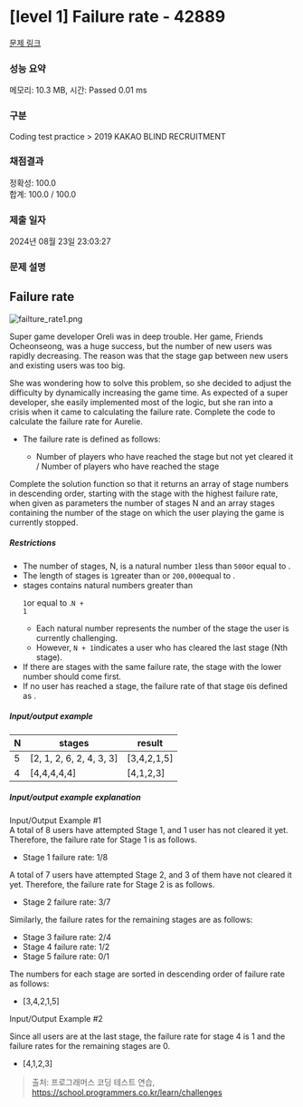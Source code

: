 # [level 1] Failure rate - 42889 

[문제 링크](https://school.programmers.co.kr/learn/courses/30/lessons/42889) 

### 성능 요약

메모리: 10.3 MB, 시간: Passed 0.01 ms

### 구분

Coding test practice > 2019 KAKAO BLIND RECRUITMENT

### 채점결과

정확성: 100.0<br/>합계: 100.0 / 100.0

### 제출 일자

2024년 08월 23일 23:03:27

### 문제 설명

<h2><font style="vertical-align: inherit;"><font style="vertical-align: inherit;">Failure rate</font></font></h2>

<p><img src="https://grepp-programmers.s3.amazonaws.com/files/production/bde471d8ac/48ddf1cc-c4ea-499d-b431-9727ee799191.png" title="" alt="failture_rate1.png"></p>

<p><font style="vertical-align: inherit;"><font style="vertical-align: inherit;">Super game developer Oreli was in deep trouble. Her game, Friends Ocheonseong, was a huge success, but the number of new users was rapidly decreasing. The reason was that the stage gap between new users and existing users was too big.</font></font></p>

<p><font style="vertical-align: inherit;"><font style="vertical-align: inherit;">She was wondering how to solve this problem, so she decided to adjust the difficulty by dynamically increasing the game time. As expected of a super developer, she easily implemented most of the logic, but she ran into a crisis when it came to calculating the failure rate. Complete the code to calculate the failure rate for Aurelie.</font></font></p>

<ul>
<li><font style="vertical-align: inherit;"><font style="vertical-align: inherit;">The failure rate is defined as follows:

</font></font><ul>
<li><font style="vertical-align: inherit;"><font style="vertical-align: inherit;">Number of players who have reached the stage but not yet cleared it / Number of players who have reached the stage</font></font></li>
</ul></li>
</ul>

<p><font style="vertical-align: inherit;"><font style="vertical-align: inherit;">Complete the solution function so that it returns an array of stage numbers in descending order, starting with the stage with the highest failure rate, when given as parameters the number of stages N and an array stages containing the number of the stage on which the user playing the game is currently stopped.</font></font></p>

<h5><font style="vertical-align: inherit;"><font style="vertical-align: inherit;">Restrictions</font></font></h5>

<ul>
<li><font style="vertical-align: inherit;"><font style="vertical-align: inherit;">The number of stages, N, is a natural number </font></font><code>1</code><font style="vertical-align: inherit;"><font style="vertical-align: inherit;">less than </font></font><code>500</code><font style="vertical-align: inherit;"><font style="vertical-align: inherit;">or equal to .</font></font></li>
<li><font style="vertical-align: inherit;"><font style="vertical-align: inherit;">The length of stages is </font></font><code>1</code><font style="vertical-align: inherit;"><font style="vertical-align: inherit;">greater than or </font></font><code>200,000</code><font style="vertical-align: inherit;"><font style="vertical-align: inherit;">equal to .</font></font></li>
<li><font style="vertical-align: inherit;"><font style="vertical-align: inherit;">stages </font><font style="vertical-align: inherit;">contains natural numbers greater than

 </font></font><code>1</code><font style="vertical-align: inherit;"><font style="vertical-align: inherit;">or equal to .</font></font><code>N + 1</code><font style="vertical-align: inherit;"></font><ul>
<li><font style="vertical-align: inherit;"><font style="vertical-align: inherit;">Each natural number represents the number of the stage the user is currently challenging.</font></font></li>
<li><font style="vertical-align: inherit;"><font style="vertical-align: inherit;">However, </font></font><code>N + 1</code><font style="vertical-align: inherit;"><font style="vertical-align: inherit;">indicates a user who has cleared the last stage (Nth stage).</font></font></li>
</ul></li>
<li><font style="vertical-align: inherit;"><font style="vertical-align: inherit;">If there are stages with the same failure rate, the stage with the lower number should come first.</font></font></li>
<li><font style="vertical-align: inherit;"><font style="vertical-align: inherit;">If no user has reached a stage, the failure rate of that stage </font></font><code>0</code><font style="vertical-align: inherit;"><font style="vertical-align: inherit;">is defined as .</font></font></li>
</ul>

<h5><font style="vertical-align: inherit;"><font style="vertical-align: inherit;">Input/output example</font></font></h5>
<table class="table">
        <thead><tr>
<th>N</th>
<th>stages</th>
<th>result</th>
</tr>
</thead>
        <tbody><tr>
<td>5</td>
<td>[2, 1, 2, 6, 2, 4, 3, 3]</td>
<td>[3,4,2,1,5]</td>
</tr>
<tr>
<td>4</td>
<td>[4,4,4,4,4]</td>
<td>[4,1,2,3]</td>
</tr>
</tbody>
      </table>
<h5><font style="vertical-align: inherit;"><font style="vertical-align: inherit;">Input/output example explanation</font></font></h5>

<p><font style="vertical-align: inherit;"><font style="vertical-align: inherit;">Input/Output Example #1 </font></font><br><font style="vertical-align: inherit;"><font style="vertical-align: inherit;">
A total of 8 users have attempted Stage 1, and 1 user has not cleared it yet. Therefore, the failure rate for Stage 1 is as follows.</font></font></p>

<ul>
<li><font style="vertical-align: inherit;"><font style="vertical-align: inherit;">Stage 1 failure rate: 1/8</font></font></li>
</ul>

<p><font style="vertical-align: inherit;"><font style="vertical-align: inherit;">A total of 7 users have attempted Stage 2, and 3 of them have not cleared it yet. Therefore, the failure rate for Stage 2 is as follows.</font></font></p>

<ul>
<li><font style="vertical-align: inherit;"><font style="vertical-align: inherit;">Stage 2 failure rate: 3/7</font></font></li>
</ul>

<p><font style="vertical-align: inherit;"><font style="vertical-align: inherit;">Similarly, the failure rates for the remaining stages are as follows:</font></font></p>

<ul>
<li><font style="vertical-align: inherit;"><font style="vertical-align: inherit;">Stage 3 failure rate: 2/4</font></font></li>
<li><font style="vertical-align: inherit;"><font style="vertical-align: inherit;">Stage 4 failure rate: 1/2</font></font></li>
<li><font style="vertical-align: inherit;"><font style="vertical-align: inherit;">Stage 5 failure rate: 0/1</font></font></li>
</ul>

<p><font style="vertical-align: inherit;"><font style="vertical-align: inherit;">The numbers for each stage are sorted in descending order of failure rate as follows:</font></font></p>

<ul>
<li><font style="vertical-align: inherit;"><font style="vertical-align: inherit;">[3,4,2,1,5]</font></font></li>
</ul>

<p><font style="vertical-align: inherit;"><font style="vertical-align: inherit;">Input/Output Example #2</font></font></p>

<p><font style="vertical-align: inherit;"><font style="vertical-align: inherit;">Since all users are at the last stage, the failure rate for stage 4 is 1 and the failure rates for the remaining stages are 0.</font></font></p>

<ul>
<li><font style="vertical-align: inherit;"><font style="vertical-align: inherit;">[4,1,2,3]</font></font></li>
</ul>


> 출처: 프로그래머스 코딩 테스트 연습, https://school.programmers.co.kr/learn/challenges